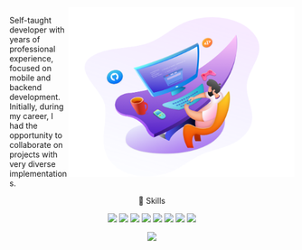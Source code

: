 <img src="https://github.com/JunioJsv/JunioJsv/blob/master/bg.png?raw=true" min-width="400px" max-width="400px" width="400px" align="right">

<p align="left">
  Self-taught developer with years of professional experience, focused on mobile and backend development. Initially, during my career, I had the opportunity to collaborate on projects with very diverse implementations.
</p>

<p align="center">
  👏 Skills 
  <p align="center">
    <img src="https://img.shields.io/badge/Flutter-experient-blue?style=flat-square&logo=flutter&logoColor=white">
    <img src="https://img.shields.io/badge/Android-experient-green?style=flat-square&logo=android&logoColor=white">
    <img src="https://img.shields.io/badge/Kotlin-experient-orange?style=flat-square&logo=kotlin&logoColor=white">
    <img src="https://img.shields.io/badge/Java-experient-red?style=flat-square&logo=java&logoColor=white">
    <img src="https://img.shields.io/badge/Dart-experient-blue?style=flat-square&logo=dart&logoColor=white">
    <img src="https://img.shields.io/badge/MySQL-experient-blue?style=flat-square&logo=mysql&logoColor=white">
    <img src="https://img.shields.io/badge/Spring-learning-brightgreen?style=flat-square&logo=spring&logoColor=white">
    <img src="https://img.shields.io/badge/TypeScript-learning-yellow?style=flat-square&logo=typescript&logoColor=white">
  </p>
</p>

<p align="center">
  <a href="https://www.linkedin.com/in/jeovane-santos-a228b01b0">
     <img src="https://img.shields.io/badge/LinkedIn-0077B5?style=for-the-badge&logo=linkedin&logoColor=white" />
  </a>
</p>
